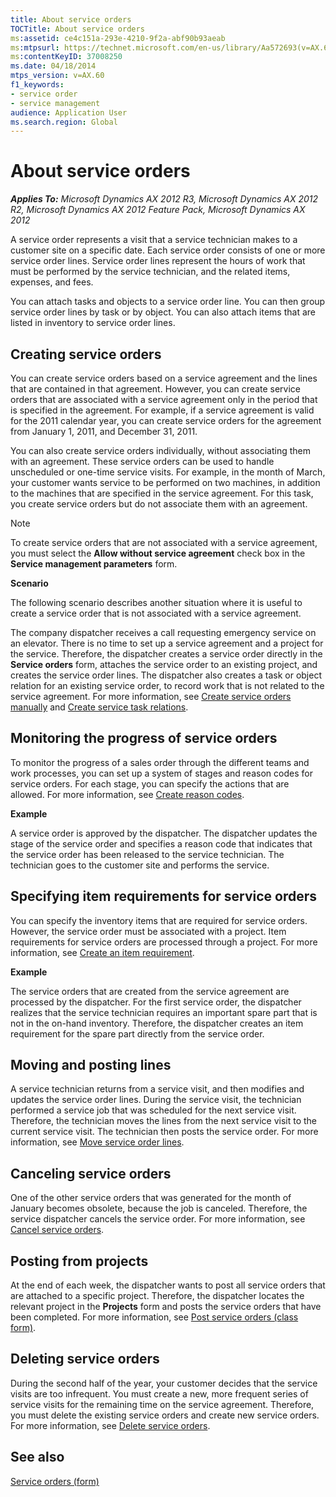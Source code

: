 ```yaml
---
title: About service orders
TOCTitle: About service orders
ms:assetid: ce4c151a-293e-4210-9f2a-abf90b93aeab
ms:mtpsurl: https://technet.microsoft.com/en-us/library/Aa572693(v=AX.60)
ms:contentKeyID: 37008250
ms.date: 04/18/2014
mtps_version: v=AX.60
f1_keywords:
- service order
- service management
audience: Application User
ms.search.region: Global
---
```


# About service orders 


_**Applies To:** Microsoft Dynamics AX 2012 R3, Microsoft Dynamics AX 2012 R2, Microsoft Dynamics AX 2012 Feature Pack, Microsoft Dynamics AX 2012_

A service order represents a visit that a service technician makes to a customer site on a specific date. Each service order consists of one or more service order lines. Service order lines represent the hours of work that must be performed by the service technician, and the related items, expenses, and fees.

You can attach tasks and objects to a service order line. You can then group service order lines by task or by object. You can also attach items that are listed in inventory to service order lines.

## Creating service orders

You can create service orders based on a service agreement and the lines that are contained in that agreement. However, you can create service orders that are associated with a service agreement only in the period that is specified in the agreement. For example, if a service agreement is valid for the 2011 calendar year, you can create service orders for the agreement from January 1, 2011, and December 31, 2011.

You can also create service orders individually, without associating them with an agreement. These service orders can be used to handle unscheduled or one-time service visits. For example, in the month of March, your customer wants service to be performed on two machines, in addition to the machines that are specified in the service agreement. For this task, you create service orders but do not associate them with an agreement.


> [!NOTE]
> <P>To create service orders that are not associated with a service agreement, you must select the <STRONG>Allow without service agreement</STRONG> check box in the <STRONG>Service management parameters</STRONG> form.</P>



**Scenario**

The following scenario describes another situation where it is useful to create a service order that is not associated with a service agreement.

The company dispatcher receives a call requesting emergency service on an elevator. There is no time to set up a service agreement and a project for the service. Therefore, the dispatcher creates a service order directly in the **Service orders** form, attaches the service order to an existing project, and creates the service order lines. The dispatcher also creates a task or object relation for an existing service order, to record work that is not related to the service agreement. For more information, see [Create service orders manually](create-service-orders-manually.md) and [Create service task relations](create-service-task-relations.md).

## Monitoring the progress of service orders

To monitor the progress of a sales order through the different teams and work processes, you can set up a system of stages and reason codes for service orders. For each stage, you can specify the actions that are allowed. For more information, see [Create reason codes](create-reason-codes.md).

**Example**

A service order is approved by the dispatcher. The dispatcher updates the stage of the service order and specifies a reason code that indicates that the service order has been released to the service technician. The technician goes to the customer site and performs the service.

## Specifying item requirements for service orders

You can specify the inventory items that are required for service orders. However, the service order must be associated with a project. Item requirements for service orders are processed through a project. For more information, see [Create an item requirement](create-an-item-requirement.md).

**Example**

The service orders that are created from the service agreement are processed by the dispatcher. For the first service order, the dispatcher realizes that the service technician requires an important spare part that is not in the on-hand inventory. Therefore, the dispatcher creates an item requirement for the spare part directly from the service order.

## Moving and posting lines

A service technician returns from a service visit, and then modifies and updates the service order lines. During the service visit, the technician performed a service job that was scheduled for the next service visit. Therefore, the technician moves the lines from the next service visit to the current service visit. The technician then posts the service order. For more information, see [Move service order lines](move-service-order-lines.md).

## Canceling service orders

One of the other service orders that was generated for the month of January becomes obsolete, because the job is canceled. Therefore, the service dispatcher cancels the service order. For more information, see [Cancel service orders](cancel-service-orders.md).

## Posting from projects

At the end of each week, the dispatcher wants to post all service orders that are attached to a specific project. Therefore, the dispatcher locates the relevant project in the **Projects** form and posts the service orders that have been completed. For more information, see [Post service orders (class form)](https://technet.microsoft.com/en-us/library/aa574685\(v=ax.60\)).

## Deleting service orders

During the second half of the year, your customer decides that the service visits are too infrequent. You must create a new, more frequent series of service visits for the remaining time on the service agreement. Therefore, you must delete the existing service orders and create new service orders. For more information, see [Delete service orders](delete-service-orders.md).

## See also

[Service orders (form)](https://technet.microsoft.com/en-us/library/aa554361\(v=ax.60\))

  



